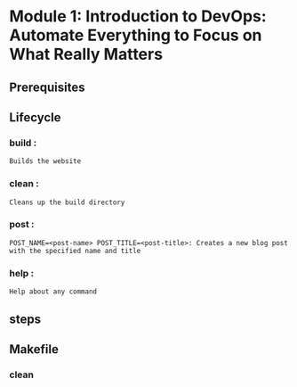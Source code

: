 # Module 1: Introduction to DevOps: Automate Everything to Focus on What Really Matters
## Prerequisites

## Lifecycle
### build : 
    Builds the website
### clean : 
    Cleans up the build directory
### post : 
    POST_NAME=<post-name> POST_TITLE=<post-title>: Creates a new blog post with the specified name and title
### help : 
    Help about any command
## steps
## Makefile
### clean